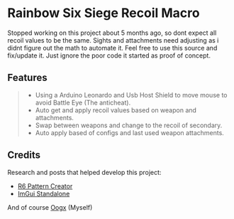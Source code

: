 # Rainbow Six Siege Recoil Macro

Stopped working on this project about 5 months ago, so dont expect all recoil values to be the same. Sights and attachments need adjusting as i didnt figure out the math to automate it. Feel free to use this source and fix/update it. Just ignore the poor code it started as proof of concept.
## Features
>- Using a Arduino Leonardo and Usb Host Shield to move mouse to avoid Battle Eye (The anticheat).
>- Auto get and apply recoil values based on weapon and attachments.
>- Swap between weapons and change to the recoil of secondary.
>- Auto apply based of configs and last used weapon attachments.
## Credits

Research and posts that helped develop this project:

- [R6 Pattern Creator](https://www.unknowncheats.me/forum/rainbow-six-siege/616076-r6-recoil-pattern-creation-math-anti-recoil.html)
- [ImGui Standalone](https://github.com/adamhlt/D3D11-Overlay-ImGui)

And of course [Oogx](https://github.com/oogx) (Myself)